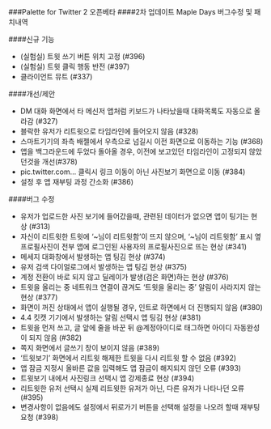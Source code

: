 ###Palette for Twitter 2 오픈베타
####2차 업데이트  Maple Days 버그수정 및 패치내역

####신규 기능
* (실험실) 트윗 쓰기 버튼 위치 고정 (#396)
* (실험실) 트윗 클릭 행동 반전 (#397)
* 클라이언트 뮤트 (#337)

####개선/제안
* DM 대화 화면에서 타 메신저 앱처럼 키보드가 나타났을때 대화목록도 자동으로 올라감 (#327)
* 블락한 유저가 리트윗으로 타임라인에 들어오지 않음 (#328)
* 스마트기기의 좌측 배젤에서 우측으로 넘길시 이전 화면으로 이동하는 기능 (#368)
* 앱을 백그라운드에 두었다 돌아올 경우, 이전에 보고있던 타임라인이 고정되지 않았던것을 개선(#378)
* pic.twitter.com… 클릭시 링크 이동이 아닌 사진보기 화면으로 이동 (#384)
* 설정 후 앱 재부팅 과정 간소화 (#386)

####버그 수정
* 유저가 업로드한 사진 보기에 들어갔을때, 관련된 데이터가 없으면 앱이 팅기는 현상 (#313)
* 자신이 리트윗한 트윗에 ‘~님이 리트윗함’이 뜨지 않으며, ‘~님이 리트윗함’ 표시 옆 프로필사진이 전부 앱에 로그인된 사용자의 프로필사진으로 뜨는 현상 (#341)
* 메세지 대화창에서 발생하는 앱 팅김 현상 (#374)
* 유저 검색 다이얼로그에서 발생하는 앱 팅김 현상 (#375)
* 계정 전환이 바로 되지 않고 딜레이가 발생(검은 화면)하는 현상 (#376)
* 트윗을 올리는 중 네트워크 연결이 끊겨도 ‘트윗을 올리는 중’ 알림이 사라지지 않는 현상 (#377)
* 화면이 꺼진 상태에서 앱이 실행될 경우, 인트로 하면에서 더 진행되지 않음 (#380)
* 4.4 킷캣 기기에서 발생하는 알림 선택시 앱 팅김 현상 (#381)
* 트윗을 먼저 쓰고, 글 앞에 줄을 바꾼 뒤 @계정아이디로 태그하면 아이디 자동완성이 되지 않음 (#382)
* 쪽지 화면에서 글쓰기 창이 보이지 않음 (#389)
* ‘트윗보기’ 화면에서 리트윗 해제한 트윗을 다시 리트윗 할 수 없음 (#392)
* 앱 잠금 지정시 올바른 값을 입력해도 앱 잠금이 해지되지 않던 오류 (#393)
* 트윗보기 내에서 사진링크 선택시 앱 강제종료 현상 (#394)
* 리트윗한 유저 선택시 실제 리트윗한 유저가 아닌, 다른 유저가 나타나던 오류 (#395)
* 변경사항이 없음에도 설정에서 뒤로가기 버튼을 선택해 설정을 나오려 할때 재부팅 요청 (#398)
